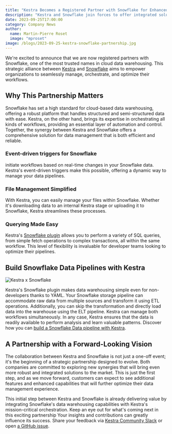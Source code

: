 ```yaml
---
title: "Kestra Becomes a Registered Partner with Snowflake for Enhanced Data Workflow Management"
description: "Kestra and Snowflake join forces to offer integrated solutions for data workflow management. Learn how this partnership brings efficiency and reliability to your data pipelines, from event-driven triggers to simplified file management."
date: 2023-09-25T17:00:00
category: Company News
author:
  name: Martin-Pierre Roset
  image: "mproset"
image: /blogs/2023-09-25-kestra-snowflake-partnership.jpg
---
```


We're excited to announce that we are now registered partners with Snowflake, one of the most trusted names in cloud data warehousing. This strategic alliance between [Kestra](https://github.com/kestra-io/kestra) and [Snowflake](https://www.snowflake.com/en/) aims to empower organizations to seamlessly manage, orchestrate, and optimize their workflows.

## Why This Partnership Matters

Snowflake has set a high standard for cloud-based data warehousing, offering a robust platform that handles structured and semi-structured data with ease. Kestra, on the other hand, brings its expertise in orchestrating all kinds of workflows, providing an essential layer of automation and control. Together, the synergy between Kestra and Snowflake offers a comprehensive solution for data management that is both efficient and reliable.

### Event-driven triggers for Snowflake

initiate workflows based on real-time changes in your Snowflake data. Kestra's event-driven triggers make this possible, offering a dynamic way to manage your data pipelines.

### File Management Simplified

With Kestra, you can easily manage your files within Snowflake. Whether it's downloading data to an internal Kestra stage or uploading it to Snowflake, Kestra streamlines these processes.

### Querying Made Easy

Kestra's [Snowflake plugin](/plugins/plugin-jdbc-snowflake) allows you to perform a variety of SQL queries, from simple fetch operations to complex transactions, all within the same workflow. This level of flexibility is invaluable for developer teams looking to optimize their pipelines.

## Build Snowflake Data Pipelines with Kestra

![Kestra x Snowflake](/blogs/2023-09-25-kestra-snowflake-partnership/snowflake.png)

Kestra's Snowflake plugin makes data warehousing simple even for non-developers thanks to YAML. Your Snowflake storage pipeline can accommodate raw data from multiple sources and transform it using ETL operations. Additionally, you can skip the transformation and directly load data into the warehouse using the ELT pipeline. Kestra can manage both workflows simultaneously. In any case, Kestra ensures that the data is readily available to perform analysis and learn valuable patterns. Discover how you can [build a Snowflake Data pipeline with Kestra](https://kestra.io/blogs/2022-10-05-kestra-snowflake).

## A Partnership with a Forward-Looking Vision

The collaboration between Kestra and Snowflake is not just a one-off event; it's the beginning of a strategic partnership designed to evolve. Both companies are committed to exploring new synergies that will bring even more robust and integrated solutions to the market. This is just the first step, and as we move forward, customers can expect to see additional features and enhanced capabilities that will further optimize their data management experience.


This initial step between Kestra and Snowflake is already delivering value by integrating Snowflake's data warehousing capabilities with Kestra's mission-critical orchestration. Keep an eye out for what's coming next in this exciting partnership Your insights and contributions can greatly influence its success. Share your feedback via [Kestra Community Slack](https://kestra.io/slack) or open [a GitHub issue](https://github.com/kestra-io/kestra).




